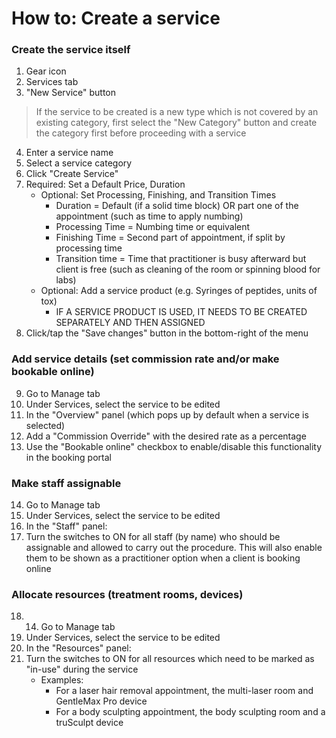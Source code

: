 # How to: Create a service

### Create the service itself
1. Gear icon
2. Services tab
3. "New Service" button
> If the service to be created is a new type which is not covered by an existing category, first select the "New Category" button and create the category first before proceeding with a service
4. Enter a service name
5. Select a service category
6. Click "Create Service"
7. Required: Set a Default Price, Duration
    - Optional: Set Processing, Finishing, and Transition Times
        - Duration = Default (if a solid time block) OR part one of the appointment (such as time to apply numbing)
        - Processing Time = Numbing time or equivalent
        - Finishing Time = Second part of appointment, if split by processing time
        - Transition time = Time that practitioner is busy afterward but client is free (such as cleaning of the room or spinning blood for labs)
    - Optional: Add a service product (e.g. Syringes of peptides, units of tox)
        - IF A SERVICE PRODUCT IS USED, IT NEEDS TO BE CREATED SEPARATELY AND THEN ASSIGNED
8. Click/tap the "Save changes" button in the bottom-right of the menu

### Add service details (set commission rate and/or make bookable online)
9. Go to Manage tab
10. Under Services, select the service to be edited
11. In the "Overview" panel (which pops up by default when a service is selected)
12. Add a "Commission Override" with the desired rate as a percentage
13. Use the "Bookable online" checkbox to enable/disable this functionality in the booking portal

### Make staff assignable
14. Go to Manage tab
15. Under Services, select the service to be edited
16. In the "Staff" panel:
17. Turn the switches to ON for all staff (by name) who should be assignable and allowed to carry out the procedure. This will also enable them to be shown as a practitioner option when a client is booking online

### Allocate resources (treatment rooms, devices)
18. 14. Go to Manage tab
19. Under Services, select the service to be edited
20. In the "Resources" panel:
21. Turn the switches to ON for all resources which need to be marked as "in-use" during the service
    - Examples:
        - For a laser hair removal appointment, the multi-laser room and GentleMax Pro device
        - For a body sculpting appointment, the body sculpting room and a truSculpt device
